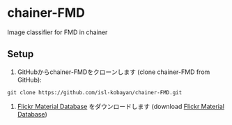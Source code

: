# chainer-FMD
Image classifier for FMD in chainer

## Setup

1. GitHubからchainer-FMDをクローンします (clone chainer-FMD from GitHub):
```
git clone https://github.com/isl-kobayan/chainer-FMD.git
```
1. [Flickr Material Database](http://people.csail.mit.edu/celiu/CVPR2010/FMD/FMD.zip) をダウンロードします (download [Flickr Material Database](http://people.csail.mit.edu/celiu/CVPR2010/FMD/FMD.zip))
